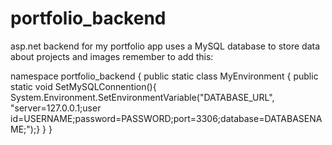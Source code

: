 # portfolio_backend
asp.net backend for my portfolio app
uses a MySQL database to store data about projects and images
remember to add this:

namespace portfolio_backend
{
    public static class MyEnvironment
    {
        public static void SetMySQLConnention(){
             System.Environment.SetEnvironmentVariable("DATABASE_URL", "server=127.0.0.1;user id=USERNAME;password=PASSWORD;port=3306;database=DATABASENAME;");}
    }
}
